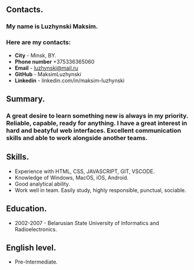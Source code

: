 
## **Contacts.**
### My name is **Luzhynski Maksim**.
### Here are my contacts:
* **City** - Minsk, BY.
* **Phone number** +375336365060
* **Email** - luzhynski@mail.ru
* **GitHub** - MaksimLuzhynski
* **Linkedin** - linkedin.com/in/maksim-luzhynski
## **Summary.**
### A great desire to learn something new is always in my priority.  Reliable, capable, ready for anything. I have a great interest in hard and beatyful web interfaces. Excellent communication skills and able to work alongside another teams.
## **Skills.**
- Experience with HTML, CSS, JAVASCRIPT, GIT, VSCODE.
- Knowledge of Windows, MacOS, iOS, Android.
- Good analytical ability. 
- Work well in team. Easily study, highly responsible, punctual, sociable.
## **Education.**
- 2002-2007 - Belarusian State University of Informatics and Radioelectronics.
## **English level.**
- Pre-Intermediate.
